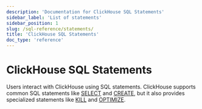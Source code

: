 ```yaml
---
description: 'Documentation for ClickHouse SQL Statements'
sidebar_label: 'List of statements'
sidebar_position: 1
slug: /sql-reference/statements/
title: 'ClickHouse SQL Statements'
doc_type: 'reference'
---
```


# ClickHouse SQL Statements

Users interact with ClickHouse using SQL statements. ClickHouse supports common SQL statements like [SELECT](select/index.md) and [CREATE](create/index.md), but it also provides specialized statements like [KILL](kill.md) and [OPTIMIZE](optimize.md).
